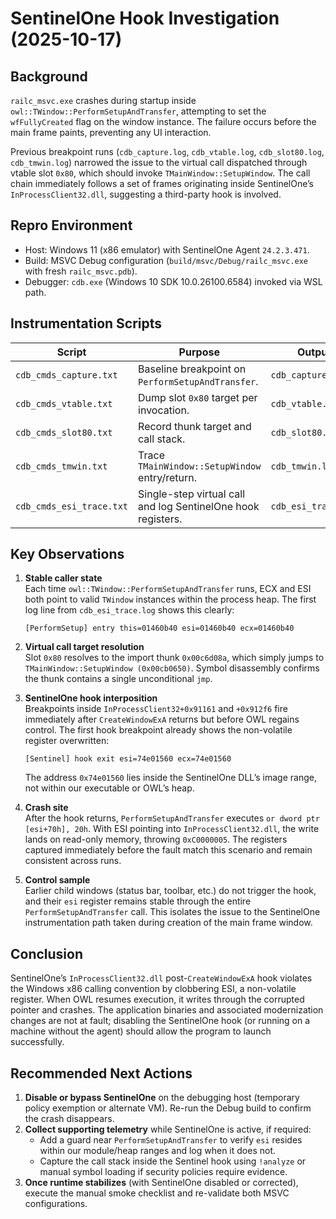 # SentinelOne Hook Investigation (2025-10-17)

## Background
`railc_msvc.exe` crashes during startup inside `owl::TWindow::PerformSetupAndTransfer`, attempting to set the `wfFullyCreated` flag on the window instance. The failure occurs before the main frame paints, preventing any UI interaction.

Previous breakpoint runs (`cdb_capture.log`, `cdb_vtable.log`, `cdb_slot80.log`, `cdb_tmwin.log`) narrowed the issue to the virtual call dispatched through vtable slot `0x80`, which should invoke `TMainWindow::SetupWindow`. The call chain immediately follows a set of frames originating inside SentinelOne’s `InProcessClient32.dll`, suggesting a third-party hook is involved.

## Repro Environment
- Host: Windows 11 (x86 emulator) with SentinelOne Agent `24.2.3.471`.
- Build: MSVC Debug configuration (`build/msvc/Debug/railc_msvc.exe` with fresh `railc_msvc.pdb`).
- Debugger: `cdb.exe` (Windows 10 SDK 10.0.26100.6584) invoked via WSL path.

## Instrumentation Scripts
| Script | Purpose | Output |
| ------ | ------- | ------ |
| `cdb_cmds_capture.txt` | Baseline breakpoint on `PerformSetupAndTransfer`. | `cdb_capture.log` |
| `cdb_cmds_vtable.txt` | Dump slot `0x80` target per invocation. | `cdb_vtable.log` |
| `cdb_cmds_slot80.txt` | Record thunk target and call stack. | `cdb_slot80.log` |
| `cdb_cmds_tmwin.txt` | Trace `TMainWindow::SetupWindow` entry/return. | `cdb_tmwin.log` |
| `cdb_cmds_esi_trace.txt` | Single-step virtual call and log SentinelOne hook registers. | `cdb_esi_trace.log` |

## Key Observations
1. **Stable caller state**  
   Each time `owl::TWindow::PerformSetupAndTransfer` runs, ECX and ESI both point to valid `TWindow` instances within the process heap. The first log line from `cdb_esi_trace.log` shows this clearly:  
   ```
   [PerformSetup] entry this=01460b40 esi=01460b40 ecx=01460b40
   ```

2. **Virtual call target resolution**  
   Slot `0x80` resolves to the import thunk `0x00c6d08a`, which simply jumps to `TMainWindow::SetupWindow (0x00cb0650)`. Symbol disassembly confirms the thunk contains a single unconditional `jmp`.

3. **SentinelOne hook interposition**  
   Breakpoints inside `InProcessClient32+0x91161` and `+0x912f6` fire immediately after `CreateWindowExA` returns but before OWL regains control. The first hook breakpoint already shows the non-volatile register overwritten:  
   ```
   [Sentinel] hook exit esi=74e01560 ecx=74e01560
   ```
   The address `0x74e01560` lies inside the SentinelOne DLL’s image range, not within our executable or OWL’s heap.

4. **Crash site**  
   After the hook returns, `PerformSetupAndTransfer` executes `or dword ptr [esi+70h], 20h`. With ESI pointing into `InProcessClient32.dll`, the write lands on read-only memory, throwing `0xC0000005`. The registers captured immediately before the fault match this scenario and remain consistent across runs.

5. **Control sample**  
   Earlier child windows (status bar, toolbar, etc.) do not trigger the hook, and their `esi` register remains stable through the entire `PerformSetupAndTransfer` call. This isolates the issue to the SentinelOne instrumentation path taken during creation of the main frame window.

## Conclusion
SentinelOne’s `InProcessClient32.dll` post-`CreateWindowExA` hook violates the Windows x86 calling convention by clobbering ESI, a non-volatile register. When OWL resumes execution, it writes through the corrupted pointer and crashes. The application binaries and associated modernization changes are not at fault; disabling the SentinelOne hook (or running on a machine without the agent) should allow the program to launch successfully.

## Recommended Next Actions
1. **Disable or bypass SentinelOne** on the debugging host (temporary policy exemption or alternate VM). Re-run the Debug build to confirm the crash disappears.
2. **Collect supporting telemetry** while SentinelOne is active, if required:
   - Add a guard near `PerformSetupAndTransfer` to verify `esi` resides within our module/heap ranges and log when it does not.
   - Capture the call stack inside the Sentinel hook using `!analyze` or manual symbol loading if security policies require evidence.
3. **Once runtime stabilizes** (with SentinelOne disabled or corrected), execute the manual smoke checklist and re-validate both MSVC configurations.

